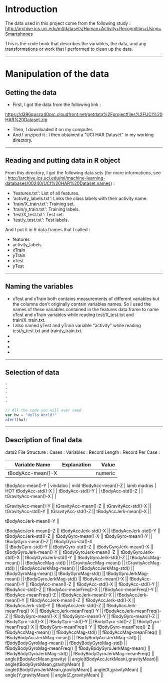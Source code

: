 # Introduction

The data used in this project come from the following study :
http://archive.ics.uci.edu/ml/datasets/Human+Activity+Recognition+Using+Smartphones

This is the code book that describes the variables, the data, and any transformations or work that I performed to clean up the data.

-----------------------------------------------------------

# Manipulation of the data

## Getting the data

* First, I got the data from the following link :

https://d396qusza40orc.cloudfront.net/getdata%2Fprojectfiles%2FUCI%20HAR%20Dataset.zip

* Then, I downloaded it on my computer.
* And I unziped it : I then obtained a "UCI HAR Dataset" in my working directory.

-----------------------------------------------------------

## Reading and putting data in R object

From this directory, I got the following data sets (for more informations, see : http://archive.ics.uci.edu/ml/machine-learning-databases/00240/UCI%20HAR%20Dataset.names) :
* 'features.txt': List of all features.
* 'activity_labels.txt': Links the class labels with their activity name.
* 'train/X_train.txt': Training set.
* 'train/y_train.txt': Training labels.
* 'test/X_test.txt': Test set.
* 'test/y_test.txt': Test labels.

And I put it in R data.frames that I called :
* features 
* activity_labels 
* xTrain
* yTrain
* xTest
* yTest 

-----------------------------------------------------------

## Naming the **variables**

* xTest and xTrain both contains measurements of different variables but the columns don't originally contain variables names. So I used the names of these variables contained in the
features data.frame to name xTest and xTrain variables while reading test/X_test.txt and train/X_train.txt.
* I also named yTest and yTrain variable "activity" while reading test/y_test.txt and train/y_train.txt.
*
*
*
*

-----------------------------------------------------------

## Selection of data
    -
    -
    -
    -
    -

```javascript
// All the code you will ever need
var hw = "Hello World!"
alert(hw);
```
-----------------------------------------------------------

## Description of final data

data2
File Structure :
Cases :
Variables :
Record Length :
Record Per Case : 

Variable Name                       | Explanation      | Value 
--------------------------------    | ---------------- | ----------:
tBodyAcc-mean()-X                   |                  | numeric
tBodyAcc-mean()-Y
                   | vindaloo         | mild
tBodyAcc-mean()-Z                   | lamb madras      | HOT
tBodyAcc-std()-X                    |                  |
tBodyAcc-std()-Y                    |                  |
tBodyAcc-std()-Z                    |                  |
tGravityAcc-mean()-X                |                  | 

tGravityAcc-mean()-Y                ||
tGravityAcc-mean()-Z                ||
tGravityAcc-std()-X
                 ||
tGravityAcc-std()-Y
                 ||
tGravityAcc-std()-Z                 ||
tBodyAccJerk-mean()-X               ||

tBodyAccJerk-mean()-Y               ||

tBodyAccJerk-mean()-Z               ||
tBodyAccJerk-std()-X
                ||
tBodyAccJerk-std()-Y                ||
tBodyAccJerk-std()-Z                ||
tBodyGyro-mean()-X                  ||
tBodyGyro-mean()-Y                  ||
tBodyGyro-mean()-Z                  ||
tBodyGyro-std()-X    
               ||
tBodyGyro-std()-Y                   ||
tBodyGyro-std()-Z
                   ||
tBodyGyroJerk-mean()-X              ||
tBodyGyroJerk-mean()-Y              ||
tBodyGyroJerk-mean()-Z              ||
tBodyGyroJerk-std()-X
               ||
tBodyGyroJerk-std()-Y               ||
tBodyGyroJerk-std()-Z
               ||
tBodyAccMag-mean()                  ||
tBodyAccMag-std()
                   ||
tGravityAccMag-mean()
               ||
tGravityAccMag-std()
                ||
tBodyAccJerkMag-mean()
              ||
tBodyAccJerkMag-std()
               ||
tBodyGyroMag-mean()
                 ||
tBodyGyroMag-std()
                  ||
tBodyGyroJerkMag-mean()             ||
tBodyGyroJerkMag-std()
              ||
fBodyAcc-mean()-X                   ||
fBodyAcc-mean()-Y                   ||
fBodyAcc-mean()-Z                   ||
fBodyAcc-std()-X
                    ||
fBodyAcc-std()-Y                    ||
fBodyAcc-std()-Z
                    ||
fBodyAcc-meanFreq()-X               ||
fBodyAcc-meanFreq()-Y               ||
fBodyAcc-meanFreq()-Z
               ||
fBodyAccJerk-mean()-X
               ||
fBodyAccJerk-mean()-Y               ||
fBodyAccJerk-mean()-Z               ||
fBodyAccJerk-std()-X
                ||
fBodyAccJerk-std()-Y                ||
fBodyAccJerk-std()-Z                ||
fBodyAccJerk-meanFreq()-X           ||
fBodyAccJerk-meanFreq()-Y           ||
fBodyAccJerk-meanFreq()-Z           ||
fBodyGyro-mean()-X                  ||
fBodyGyro-mean()-Y                  ||
fBodyGyro-mean()-Z                  ||
fBodyGyro-std()-X                   ||
fBodyGyro-std()-Y                   ||
fBodyGyro-std()-Z                   ||
fBodyGyro-meanFreq()-X              ||
fBodyGyro-meanFreq()-Y              ||
fBodyGyro-meanFreq()-Z              ||
fBodyAccMag-mean()                  ||
fBodyAccMag-std()
                   ||
fBodyAccMag-meanFreq()              ||
fBodyBodyAccJerkMag-mean()
          ||
fBodyBodyAccJerkMag-std() 
          ||
fBodyBodyGyroMag-mean()
             ||
fBodyBodyGyroMag-std()
              ||
fBodyBodyGyroMag-meanFreq()         ||
fBodyBodyGyroJerkMag-mean()         ||
fBodyBodyGyroJerkMag-std()
          ||
fBodyBodyGyroJerkMag-meanFreq()     ||
angle(tBodyAccMean,gravity)         ||
angle(tBodyAccJerkMean),gravityMean)||
angle(tBodyGyroMean,gravityMean)
    ||
angle(tBodyGyroJerkMean,gravityMean)||
angle(X,gravityMean)                ||
angle(Y,gravityMean)                ||
angle(Z,gravityMean)
                ||